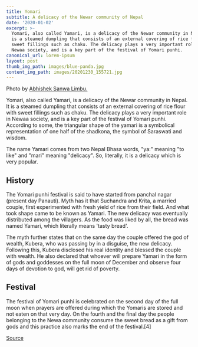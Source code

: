 ```yaml
---
title: Yomari
subtitle: A delicacy of the Newar community of Nepal
date: '2020-01-02'
excerpt: >-
  Yomari, also called Yamari, is a delicacy of the Newar community in Nepal. It
  is a steamed dumpling that consists of an external covering of rice flour with
  sweet fillings such as chaku. The delicacy plays a very important role in
  Newaa society, and is a key part of the festival of Yomari punhi.
canonical_url: lorem-ipsum
layout: post
thumb_img_path: images/blue-panda.jpg
content_img_path: images/20201230_155721.jpg
---
```

Photo by [Abhishek Sanwa Limbu.](https://unsplash.com/s/photos/momo?utm_source=unsplash&amp;utm_medium=referral&amp;utm_content=creditCopyText)

Yomari, also called Yamari, is a delicacy of the Newar community in Nepal. It is a steamed dumpling that consists of an external covering of rice flour with sweet fillings such as chaku. The delicacy plays a very important role in Newaa society, and is a key part of the festival of Yomari punhi. According to some, the triangular shape of the yamari is a symbolical representation of one half of the shadkona, the symbol of Saraswati and wisdom.

The name Yamari comes from two Nepal Bhasa words, "ya:" meaning "to like" and "mari" meaning "delicacy". So, literally, it is a delicacy which is very popular.

## History
The Yomari punhi festival is said to have started from panchal nagar (present day Panauti). Myth has it that Suchandra and Krita, a married couple, first experimented with fresh yield of rice from their field. And what took shape came to be known as Yamari. The new delicacy was eventually distributed among the villagers. As the food was liked by all, the bread was named Yamari, which literally means 'tasty bread'.

The myth further states that on the same day the couple offered the god of wealth, Kubera, who was passing by in a disguise, the new delicacy. Following this, Kubera disclosed his real identity and blessed the couple with wealth. He also declared that whoever will prepare Yamari in the form of gods and goddesses on the full moon of December and observe four days of devotion to god, will get rid of poverty.

## Festival
The festival of Yomari punhi is celebrated on the second day of the full moon when prayers are offered during which the Yomaris are stored and not eaten on that very day. On the fourth and the final day the people belonging to the Newa community consume the sweet bread as a gift from gods and this practice also marks the end of the festival.[4]



[Source](https://en.wikipedia.org/wiki/Yomari)
